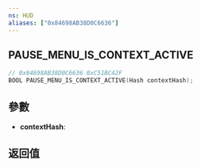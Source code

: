 ```yaml
---
ns: HUD
aliases: ["0x84698AB38D0C6636"]
---
```

## PAUSE_MENU_IS_CONTEXT_ACTIVE

```c
// 0x84698AB38D0C6636 0xC51BC42F
BOOL PAUSE_MENU_IS_CONTEXT_ACTIVE(Hash contextHash);
```


## 參數
* **contextHash**: 

## 返回值
